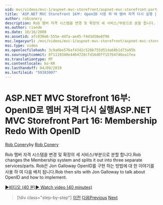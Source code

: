 ```yaml
---
uid: mvc/videos/mvc-1/aspnet-mvc-storefront/aspnet-mvc-storefront-part-16-membership-redo-with-openid
title: 'ASP.NET MVC Storefront 16부: OpenID 사용 하 여 멤버 자격 다시 실행 | Microsoft Docs'
author: robconery
description: Rob 멤버 자격 시스템을 변경 및 확장의 세 서비스/부분으로 분할 합니다. Rob Jon Galloway OpenID에 대 한 이야기를 사용 하 여 다음 위치 및 단순 방법...
ms.author: riande
ms.date: 10/16/2008
ms.assetid: afc038e6-555e-4dfa-ae45-f4d3d50e8f96
msc.legacyurl: /mvc/videos/mvc-1/aspnet-mvc-storefront/aspnet-mvc-storefront-part-16-membership-redo-with-openid
msc.type: video
ms.openlocfilehash: 3c9a6be576af4342c520b755d51da68b1d73a95b
ms.sourcegitcommit: 0f1119340e4464720cfd16d0ff15764746ea1fea
ms.translationtype: MT
ms.contentlocale: ko-KR
ms.lasthandoff: 04/09/2019
ms.locfileid: "59383007"
---
```

# <a name="aspnet-mvc-storefront-part-16-membership-redo-with-openid"></a><span data-ttu-id="7edbc-104">ASP.NET MVC Storefront 16부: OpenID로 멤버 자격 다시 실행</span><span class="sxs-lookup"><span data-stu-id="7edbc-104">ASP.NET MVC Storefront Part 16: Membership Redo With OpenID</span></span>

<span data-ttu-id="7edbc-105">[Rob Conery](https://github.com/robconery)</span><span class="sxs-lookup"><span data-stu-id="7edbc-105">by [Rob Conery](https://github.com/robconery)</span></span>

<span data-ttu-id="7edbc-106">Rob 멤버 자격 시스템을 변경 및 확장의 세 서비스/부분으로 분할 합니다.</span><span class="sxs-lookup"><span data-stu-id="7edbc-106">Rob changes the Membership system and splits it out into three separate services/parts.</span></span> <span data-ttu-id="7edbc-107">Rob은 Jon Galloway OpenID를 구현 하는 방법에 대 한 이야기를 사용 하 여 다음 배치 됩니다.</span><span class="sxs-lookup"><span data-stu-id="7edbc-107">Rob then sits with Jon Galloway to talk about OpenID and how to implement.</span></span>

[<span data-ttu-id="7edbc-108">&#9654;비디오 (40 분)</span><span class="sxs-lookup"><span data-stu-id="7edbc-108">&#9654; Watch video (40 minutes)</span></span>](https://channel9.msdn.com/Blogs/ASP-NET-Site-Videos/aspnet-mvc-storefront-part-16-membership-redo-with-openid)

> [!div class="step-by-step"]
> <span data-ttu-id="7edbc-109">[이전](aspnet-mvc-storefront-part-15-public-code-review.md)
> [다음](aspnet-mvc-storefront-part-17-checkout-with-jeff-atwood.md)</span><span class="sxs-lookup"><span data-stu-id="7edbc-109">[Previous](aspnet-mvc-storefront-part-15-public-code-review.md)
[Next](aspnet-mvc-storefront-part-17-checkout-with-jeff-atwood.md)</span></span>
